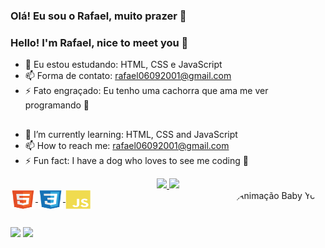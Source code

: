 ### Olá! Eu sou o Rafael, muito prazer 👋
### Hello! I'm Rafael, nice to meet you 👋

- 🌱 Eu estou estudando: HTML, CSS e JavaScript
- 📫 Forma de contato: rafael06092001@gmail.com 
- ⚡ Fato engraçado: Eu tenho uma cachorra que ama me ver programando 🐶
##
- 🌱 I’m currently learning: HTML, CSS and JavaScript
- 📫 How to reach me: rafael06092001@gmail.com
- ⚡ Fun fact: I have a dog who loves to see me coding 🐶

<div align="center">
  <a href="https://github.com/RafaelFortes01">
  <img height="180em" src="https://github-readme-stats.vercel.app/api?username=RafaelFortes01&show_icons=true&theme=github_dark&include_all_commits=true&count_private=true"/>
  <img height="180em" src="https://github-readme-stats.vercel.app/api/top-langs/?username=RafaelFortes01&layout=compact&langs_count=3&theme=github_dark"/>
</div>
  
 <div>
   <img align="center" alt="RHTML logo" height="30" width="40" src="https://raw.githubusercontent.com/devicons/devicon/master/icons/html5/html5-original.svg">
   <img align="center" alt="CSS logo" height="30" width="40" src="https://raw.githubusercontent.com/devicons/devicon/master/icons/css3/css3-original.svg">
   <img align="center" alt="JavaScript logo" height="30" width="40" src="https://raw.githubusercontent.com/devicons/devicon/master/icons/javascript/javascript-plain.svg">
   <img align="right" alt="Animação Baby Yoda" height="150" style="border-radius:50px;" src="https://media.giphy.com/media/mG2o06QBYpEk7npyON/source.gif?cid=790b76116cb64d5c7239805b2b128cc11fa1b996e7753071&rid=source.gif&ct=g">
 </div>
  
  ##
  
  <div>
    <a href="https://www.facebook.com/rafael.forteslacerda" target="_blank"><img src="https://img.shields.io/badge/Facebook-1877F2?style=for-the-badge&logo=facebook&logoColor=white" target="_blank"></a>
    <a href="https://www.instagram.com/rafa.fortes_/" target="_blank"><img src="https://img.shields.io/badge/-Instagram-%23E4405F?style=for-the-badge&logo=instagram&logoColor=white" target="_blank"></a>
  </div>
